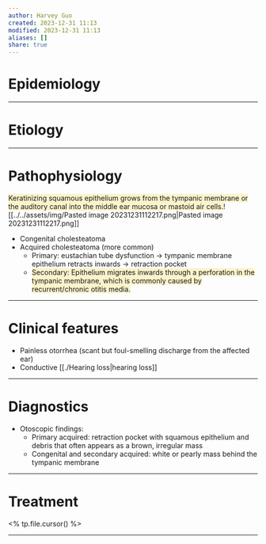 ```yaml
---
author: Harvey Guo
created: 2023-12-31 11:13
modified: 2023-12-31 11:13
aliases: []
share: true
---
```


# Epidemiology


---
# Etiology


---
# Pathophysiology
<span style="background:rgba(240, 200, 0, 0.2)">Keratinizing squamous epithelium grows from the tympanic membrane or the auditory canal into the middle ear mucosa or mastoid air cells.</span>![[../../assets/img/Pasted image 20231231112217.png|Pasted image 20231231112217.png]]
- Congenital cholesteatoma
- Acquired cholesteatoma (more common)
	- Primary: eustachian tube dysfunction → tympanic membrane epithelium retracts inwards → retraction pocket
	- <span style="background:rgba(240, 200, 0, 0.2)">Secondary: Epithelium migrates inwards through a perforation in the tympanic membrane, which is commonly caused by recurrent/chronic otitis media.</span>

---
# Clinical features
- Painless otorrhea (scant but foul-smelling discharge from the affected ear)
- Conductive [[./Hearing loss|hearing loss]]

---
# Diagnostics
- Otoscopic findings:
	- Primary acquired: retraction pocket with squamous epithelium and debris that often appears as a brown, irregular mass
	- Congenital and secondary acquired: white or pearly mass behind the tympanic membrane

---
# Treatment
<% tp.file.cursor() %>

---
